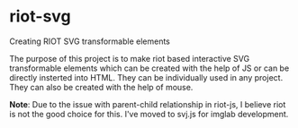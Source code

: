 # riot-svg
Creating RIOT SVG transformable elements


The purpose of this project is to make riot based interactive SVG transformable elements which can be created with the help of JS or can be directly insterted into HTML. They can be individually used in any project. They can also be created with the help of mouse.


**Note**: Due to the issue with parent-child relationship in riot-js, I believe riot is not the good choice for this. I've moved to svj.js for imglab development.
